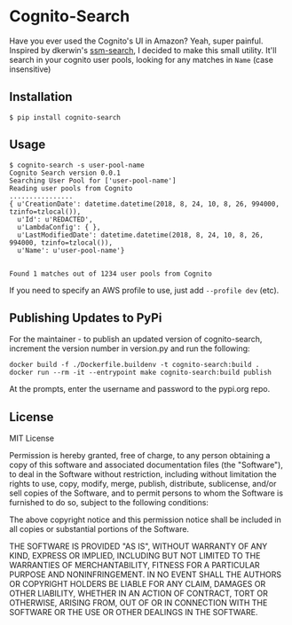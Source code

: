 # Cognito-Search

Have you ever used the Cognito's UI in Amazon? Yeah, super painful. Inspired by dkerwin's [ssm-search](https://github.com/dwkerwin/ssm-search), I decided to make this small utility.
It'll search in your cognito user pools, looking for any matches in `Name` (case insensitive)

## Installation

```shell
$ pip install cognito-search
```

## Usage

```shell
$ cognito-search -s user-pool-name
Cognito Search version 0.0.1
Searching User Pool for ['user-pool-name']
Reading user pools from Cognito
................
{ u'CreationDate': datetime.datetime(2018, 8, 24, 10, 8, 26, 994000, tzinfo=tzlocal()),
  u'Id': u'REDACTED',
  u'LambdaConfig': { },
  u'LastModifiedDate': datetime.datetime(2018, 8, 24, 10, 8, 26, 994000, tzinfo=tzlocal()),
  u'Name': u'user-pool-name'}


Found 1 matches out of 1234 user pools from Cognito

```

If you need to specify an AWS profile to use, just add `--profile dev` (etc).

## Publishing Updates to PyPi

For the maintainer - to publish an updated version of cognito-search, increment the version number in version.py and run the following:

```shell
docker build -f ./Dockerfile.buildenv -t cognito-search:build .
docker run --rm -it --entrypoint make cognito-search:build publish
```

At the prompts, enter the username and password to the pypi.org repo.

## License

MIT License

Permission is hereby granted, free of charge, to any person obtaining a copy
of this software and associated documentation files (the "Software"), to deal
in the Software without restriction, including without limitation the rights
to use, copy, modify, merge, publish, distribute, sublicense, and/or sell
copies of the Software, and to permit persons to whom the Software is
furnished to do so, subject to the following conditions:

The above copyright notice and this permission notice shall be included in all
copies or substantial portions of the Software.

THE SOFTWARE IS PROVIDED "AS IS", WITHOUT WARRANTY OF ANY KIND, EXPRESS OR
IMPLIED, INCLUDING BUT NOT LIMITED TO THE WARRANTIES OF MERCHANTABILITY,
FITNESS FOR A PARTICULAR PURPOSE AND NONINFRINGEMENT. IN NO EVENT SHALL THE
AUTHORS OR COPYRIGHT HOLDERS BE LIABLE FOR ANY CLAIM, DAMAGES OR OTHER
LIABILITY, WHETHER IN AN ACTION OF CONTRACT, TORT OR OTHERWISE, ARISING FROM,
OUT OF OR IN CONNECTION WITH THE SOFTWARE OR THE USE OR OTHER DEALINGS IN THE
SOFTWARE.
